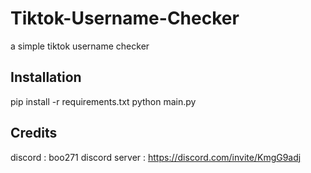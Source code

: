 # Tiktok-Username-Checker
a simple tiktok username checker


## Installation
pip install -r requirements.txt
python main.py




## Credits
discord : boo271
discord server : https://discord.com/invite/KmgG9adj

